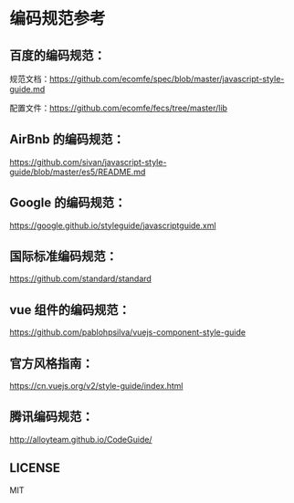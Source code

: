 # 编码规范参考

## 百度的编码规范：

规范文档：https://github.com/ecomfe/spec/blob/master/javascript-style-guide.md

配置文件：https://github.com/ecomfe/fecs/tree/master/lib

## AirBnb 的编码规范：
https://github.com/sivan/javascript-style-guide/blob/master/es5/README.md

## Google 的编码规范：
https://google.github.io/styleguide/javascriptguide.xml

## 国际标准编码规范：
https://github.com/standard/standard

## vue 组件的编码规范：
https://github.com/pablohpsilva/vuejs-component-style-guide

## 官方风格指南：
https://cn.vuejs.org/v2/style-guide/index.html

## 腾讯编码规范：
http://alloyteam.github.io/CodeGuide/

## LICENSE
MIT
